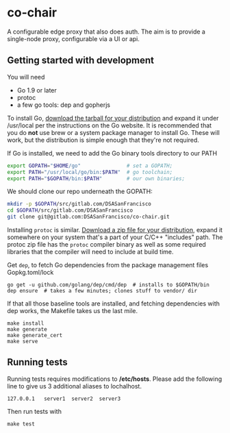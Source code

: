 # co-chair

A configurable edge proxy that also does auth. The aim is to provide a 
single-node proxy, configurable via a UI or api. 


## Getting started with development

You will need

* Go 1.9 or later
* protoc
* a few go tools: dep and gopherjs

To install Go, [download the tarball for your distribution](https://golang.org/dl/) and expand it 
under /usr/local per the instructions on the Go website. It is recommended
that you do **not** use brew or a system package manager to install Go. These 
will work, but the distribution is simple enough that they're not required.

If Go is installed, we need to add the Go binary tools directory to our PATH

```sh
export GOPATH="$HOME/go"               # set a GOPATH;
export PATH="/usr/local/go/bin:$PATH"  # go toolchain;
export PATH="$GOPATH/bin:$PATH"        # our own binaries; 
```

We should clone our repo underneath the GOPATH:

```sh
mkdir -p $GOPATH/src/gitlab.com/DSASanFrancisco
cd $GOPATH/src/gitlab.com/DSASanFrancisco
git clone git@gitlab.com:DSASanFrancisco/co-chair.git
```

Installing `protoc` is similar. [Download a zip file for your distribution](https://github.com/google/protobuf/releases), 
expand it somewhere on your system that's a part of your C/C++ "includes" path.
The protoc zip file has the `protoc` compiler binary as well as some required 
libraries that the compiler will need to include at build time. 

Get `dep`, to fetch Go dependencies from the package management files Gopkg.toml/lock

```
go get -u github.com/golang/dep/cmd/dep  # installs to $GOPATH/bin
dep ensure  # takes a few minutes; clones stuff to vendor/ dir 
```

If that all those baseline tools are installed, and fetching dependencies with 
dep works, the Makefile takes us the last mile.

```
make install
make generate
make generate_cert
make serve
```

## Running tests

Running tests requires modifications to **/etc/hosts**. Please add the following
line to give us 3 additional aliases to lochalhost.

```
127.0.0.1   server1  server2  server3
```

Then run tests with

```
make test
```

